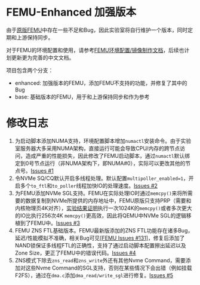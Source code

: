 # FEMU-Enhanced 加强版本

由于[原版FEMU](https://github.com/vtess/FEMU)中存在一些不足和Bug，因此实验室将自行维护一个版本，同时定期和上游保持同步。

对于FEMU的环境配置和使用，请参考[FEMU环境配置/镜像制作文档](./README-Setup.md)，后续也计划更新更为完善的中文文档。

项目包含两个分支：
- enhanced: 加强版本的FEMU，添加FEMU不支持的功能，并修复了其中的Bug
- base: 基础版本的FEMU，用于和上游保持同步和作为参考

# 修改日志
1. 为启动脚本添加NUMA支持，环境配置脚本增加`numactl`安装命令。由于实验室服务器大多采用NUMA架构，直接运行可能会导致CPU/内存的跨节点访问，造成严重的性能损失，因此修改了FEMU启动脚本，通过`numactl`默认绑定到0号节点运行（非NUMA架构下，即NUMA#0），实际可以更改其他的节点号。[Issues #1](https://github.com/NNSS-HASCODE/FEMU-Enhanced/issues/1)
2. 令NVMe SQ/CQ默认开启多线程处理。默认配置`multipoller_enabled=1`，开启多个`to_ftl`和`to_poller`线程加快IO的处理速度。[Issues #2](https://github.com/NNSS-HASCODE/FEMU-Enhanced/issues/2)
3. 为FEMU添加NVMe SGL支持。FEMU在实际处理IO时通过`memcpy()`来将所需要的数据复制到NVMe所提供的内存地址中，FEMU原版只支持PRP（需要和内核物理页4K对齐），[实验结果证明](https://github.com/vtess/FEMU/pull/129#issuecomment-1815153431)执行一次1024K的`memcpy()`或者多次更大的IO比执行256次4K `memcpy()`更高效，因此将QEMU中NVMe SGL的逻辑移植到了FEMU中。[Issues #3](https://github.com/NNSS-HASCODE/FEMU-Enhanced/issues/3)
4. FEMU ZNS FTL基础版本。FEMU最新版添加的ZNS FTL功能存在诸多Bug，延迟/性能模拟不准确，相关Bug可见[[FEMU Issues #131]](https://github.com/vtess/FEMU/issues/131)，修复后添加了NAND锁保证多线程FTL的正确性，支持了通过启动脚本配置擦出延迟以及Zone Size，更正了FEMU中的错误代码。[Issues #4](https://github.com/NNSS-HASCODE/FEMU-Enhanced/issues/4)
5. ZNS模式下除去`zns_read`和`zns_write`外还有其他Nvme Command，需要添加对这些Nvme Command的SGL支持，否则在某些情况下会出错（例如挂载F2FS），通过在`dma.c`添加`dma_read/write_sgl`进行修复。[Issues #5](https://github.com/NNSS-HASCODE/FEMU-Enhanced/issues/5)